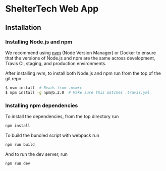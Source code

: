 # ShelterTech Web App


## Installation

### Installing Node.js and npm
We recommend using [nvm](https://github.com/creationix/nvm) (Node Version
Manager) or Docker to ensure that the versions of Node.js and npm are the same
across development, Travis CI, staging, and production environments.

After installing nvm, to install both Node.js and npm run from the top of the
git repo:

```sh
$ nvm install  # Reads from .nvmrc
$ npm install -g npm@5.2.0  # Make sure this matches .travis.yml
```

### Installing npm dependencies
To install the dependencies, from the top directory run
```sh
npm install
``` 
To build the bundled script with webpack run 
```sh
npm run build
``` 
And to run the dev server, run 
```sh
npm run dev
``` 
